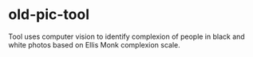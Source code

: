 # old-pic-tool

Tool uses computer vision to identify complexion of people in black and white photos based on Ellis Monk complexion scale.  


